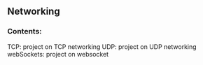 ## Networking


### Contents:

TCP: project on TCP networking
UDP: project on UDP networking
webSockets: project on websocket